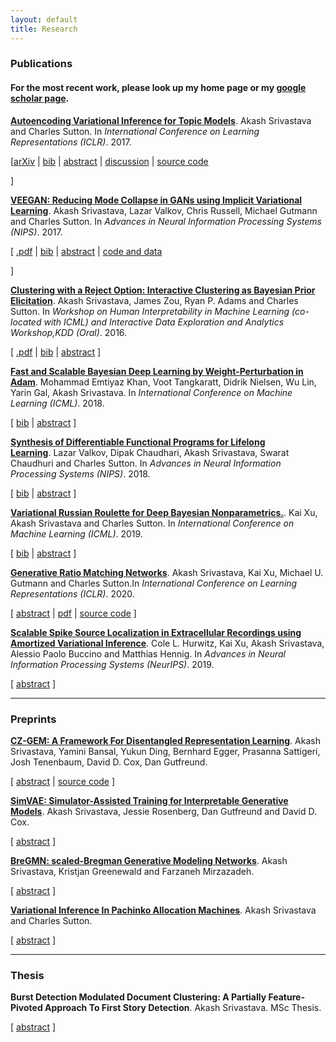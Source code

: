 ```yaml
---
layout: default
title: Research
---
```


### Publications
#### For the most recent work, please look up my home page or my [google scholar page](https://scholar.google.com/citations?user=2h6SZeEAAAAJ&hl=en).
<p>
<a href="https://akashgit.github.io/autoencoding_vi_for_topic_models"><b>Autoencoding Variational Inference for Topic Models</b></a>.&nbsp;Akash Srivastava and Charles Sutton. In <i>International Conference on Learning Representations (ICLR)</i>.  2017.
</p>

<p>
   [<a href="https://arxiv.org/abs/1703.01488">arXiv</a>
	| <a href="javascript:toggle('bibsrivastava17lda', 'bib_link_srivastava17lda', 'bib')"  id="bib_link_srivastava17lda">bib</a>
	| <a href="javascript:toggle('abssrivastava17lda', 'abs_link_srivastava17lda', 'abstract')" id="abs_link_srivastava17lda">abstract</a>
	| <a href="https://openreview.net/forum?id=BybtVK9lg">discussion</a>
	| <a href="https://github.com/akashgit/autoencoding_vi_for_topic_models">source code</a>
   
 ]
</p>



<div id="divsrivastava17lda"></div>
<div style="display:none;" id="abssrivastava17lda"><div class="abstract">Topic models are one of the most popular methods for learning representations of text, but a major challenge is that any change to the topic model requires mathematically deriving a new inference algorithm. A promising approach to address this problem is autoencoding variational Bayes (AEVB), but it has proven diffi- cult to apply to topic models in practice. We present what is to our knowledge the first effective AEVB based inference method for latent Dirichlet allocation (LDA), which we call Autoencoded Variational Inference For Topic Model (AVITM). This model tackles the problems caused for AEVB by the Dirichlet prior and by component collapsing. We find that AVITM matches traditional methods in accuracy with much better inference time. Indeed, because of the inference network, we find that it is unnecessary to pay the computational cost of running variational optimization on test data. Because AVITM is black box, it is readily applied to new topic models. As a dramatic illustration of this, we present a new topic model called ProdLDA, that replaces the mixture model in LDA with a product of experts. By changing only one line of code from LDA, we find that ProdLDA yields much more interpretable topics, even if LDA is trained via collapsed Gibbs sampling.</div></div>

<div style="display:none;" id="bibsrivastava17lda"><pre class="bibtex">@inproceedings{srivastava17lda,
  author = {Srivastava, Akash and Sutton, Charles},
  booktitle = {International Conference on Learning Representations (ICLR)},
  title = {Autoencoding Variational Inference for Topic Models},
  year = {2017}
}
</pre></div>


	         


<p>
<a href="https://arxiv.org/abs/1705.07761"><b>VEEGAN: Reducing Mode Collapse in GANs using Implicit Variational Learning</b></a>.&nbsp;Akash Srivastava, Lazar Valkov, Chris Russell, Michael Gutmann and Charles Sutton.
	In <i>Advances in Neural Information Processing Systems (NIPS)</i>.  2017.

</p>

<p>
   [ <a href="https://arxiv.org/abs/1705.07761">.pdf</a>
	| <a href="javascript:toggle('bibsrivastava17veegan', 'bib_link_srivastava17veegan', 'bib')"  id="bib_link_srivastava17veegan">bib</a>
	| <a href="javascript:toggle('abssrivastava17veegan', 'abs_link_srivastava17veegan', 'abstract')" id="abs_link_srivastava17veegan">abstract</a>
	| <a href="https://akashgit.github.io/VEEGAN/">code and data</a>
   
   ]
</p>



<div id="divsrivastava17veegan"></div>
<div style="display:none;" id="abssrivastava17veegan"><div class="abstract">Deep generative models provide powerful tools for distributions over complicated manifolds, such as those of natural images. But many of these methods, including generative adversarial networks (GANs), can be difficult to train, in part because they are prone to mode collapse, which means that they characterize only a few modes of the true distribution. To address this, we introduce VEEGAN, which features a reconstructor network, reversing the action of the generator by mapping from data to noise. Our training objective retains the original asymptotic consistency guarantee of GANs, and can be interpreted as a novel autoencoder loss over the noise. In sharp contrast to a traditional autoencoder over data points, VEEGAN does not require specifying a loss function over the data, but rather only over the representations, which are standard normal by assumption. On an extensive set of synthetic and real world image datasets, VEEGAN indeed resists mode collapsing to a far greater extent than other recent GAN variants, and produces more realistic samples.</div></div>

<div style="display:none;" id="bibsrivastava17veegan"><pre class="bibtex">@inproceedings{srivastava17veegan,
  author = {Srivastava, Akash and Valkov, Lazar and Russell, Chris and Gutmann, Michael and Sutton, Charles},
  booktitle = {Advances in Neural Information Processing Systems (NIPS)},
  title = {VEEGAN: Reducing Mode Collapse in GANs using Implicit Variational Learning},
  year = {2017}
}
</pre></div>

<p>
<a href="http://arxiv.org/abs/1602.06886"><b>Clustering with a Reject Option: Interactive Clustering as Bayesian Prior Elicitation</b></a>.&nbsp;Akash Srivastava, James Zou, Ryan P. Adams and Charles Sutton.
	In <i>Workshop on Human Interpretability in Machine Learning (co-located with ICML) and Interactive Data Exploration and Analytics Workshop,KDD (Oral)</i>.  2016.

</p>

<p>
   [ <a href="http://arxiv.org/abs/1602.06886">.pdf</a>
	| <a href="javascript:toggle('bibarxiv:tinder2016', 'bib_link_arxiv:tinder2016', 'bib')"  id="bib_link_arxiv:tinder2016">bib</a>
	| <a href="javascript:toggle('abstinder2016', 'abs_link_tinder2016', 'abstract')" id="abs_link_tinder2016">abstract</a>
   ]
</p>



<div id="divtinder2016"></div>
<div style="display:none;" id="abstinder2016"><div class="abstract">A good clustering can help a data analyst to explore and understand a data set, 
but what constitutes a good clustering may depend on domain-specific and application
 specific criteria. These criteria can be difficult to formalize, even when it is easy 
for an analyst to know a good clustering when she sees one. We present a new approach 
to interactive clustering for data exploration, called TINDER, based on a particularly simple
feedback mechanism, in which an analyst can choose to reject individual clusters and 
request new ones. The new clusters should be different from previously rejected clusters
while still fitting the data well. We formalize this interaction in a novel Bayesian prior
elicitation framework. In each iteration, the prior is adapted to account for all the 
previous feedback, and a new clustering is then produced from the posterior distribution.
To achieve the computational efficiency necessary for an interactive setting, we propose 
an incremental optimization method over data minibatches using Lagrangian relaxation. 
Experiments demonstrate that TINDER can produce accurate and diverse clusterings.</div></div>

<div style="display:none;" id="bibarxiv:tinder2016"><pre class="bibtex">@inproceedings{arxiv:tinder2016,
  author = {Srivastava, Akash and Zou, James and Adams, Ryan P. and Sutton, Charles},
  booktitle = {Workshop on Human Interpretability in Machine Learning (co-located with ICML)},
  journal = {ArXiv e-prints},
  title = {Clustering with a Reject Option: Interactive Clustering as Bayesian Prior Elicitation},
  year = {2016}
}
</pre></div>

<p>
<a href="https://arxiv.org/abs/1806.04854"><b>Fast and Scalable Bayesian Deep Learning by Weight-Perturbation in Adam</b></a>.&nbsp;Mohammad Emtiyaz Khan, Voot Tangkaratt, Didrik Nielsen, Wu Lin, Yarin Gal, Akash Srivastava. In <i>International Conference on Machine Learning (ICML)</i>.  2018.
</p>

<p>
   [ <a href="javascript:toggle('bibarxiv:vadam2018', 'bib_link_arxiv:vadam2018', 'bib')"  id="bib_link_arxiv:vadam2018">bib</a> | <a href="javascript:toggle('absvadam2018', 'abs_link_vadam2018', 'abstract')" id="abs_link_vadam2018">abstract</a>
   ]
</p>

<div id="divvadam2018"></div>
<div style="display:none;" id="absvadam2018"><div class="abstract">Uncertainty computation in deep learning is essential to design robust and reliable systems. Variational inference (VI) is a promising approach for such computation, but requires more effort to implement and execute compared to maximum-likelihood methods. In this paper, we propose new natural-gradient algorithms to reduce such efforts for Gaussian mean-field VI. Our algorithms can be implemented within the Adam optimizer by perturbing the network weights during gradient evaluations, and uncertainty estimates can be cheaply obtained by using the vector that adapts the learning rate. This requires lower memory, computation, and implementation effort than existing VI methods, while obtaining uncertainty estimates of comparable quality. Our empirical results confirm this and further suggest that the weight-perturbation in our algorithm could be useful for exploration in reinforcement learning and stochastic optimization.</div></div>

<div style="display:none;" id="bibarxiv:vadam2018"><pre class="bibtex">@inproceedings{arxiv:vadam2018,
  author = {Khan Mohammad Emtiyaz, Liu Zuozhu, Tangkaratt Voot, Nielsen Didrik, Gal Yarin, Srivastava Akash},
  booktitle = {International Conference on Machine Learning (ICML)},
  title = {Vadam: Fast and Scalable Variational Inference by Perturbing Adam},
  year = {2018}
}
</pre></div>

<p>
<a href="https://arxiv.org/abs/1804.00218"><b>Synthesis of Differentiable Functional Programs for Lifelong Learning</b></a>.&nbsp;Lazar Valkov, Dipak Chaudhari, Akash Srivastava, Swarat Chaudhuri and Charles Sutton. In <i>Advances in Neural Information Processing Systems (NIPS)</i>.  2018.
</p>

<p>
   [ <a href="javascript:toggle('bibarxiv:houdini2018', 'bib_link_arxiv:houdini2018', 'bib')"  id="bib_link_arxiv:houdini2018">bib</a> | <a href="javascript:toggle('absns2018', 'abs_link_ns2018', 'abstract')" id="abs_link_ns2018">abstract</a>
   ]
</p>


<div id="divns2018"></div>
<div style="display:none;" id="absns2018"><div class="abstract">We present a neurosymbolic approach to the lifelong learning
        of algorithmic tasks that mix perception and procedural
        reasoning. Reusing high-level concepts across domains and learning
        complex procedures are two key challenges in lifelong learning. We
        show that a combination of gradient-based learning and {symbolic
        program synthesis} can be a more effective response to these
        challenges than purely neural methods. Concretely, our approach,
        called Houdini, represents neural networks as strongly typed,
        end-to-end differentiable functional programs that use 
        symbolic higher-order combinators to compose a library of neural
        functions. Our learning algorithm consists of: (1) a program synthesizer
        that performs a type-directed search over programs in this language,
        and decides on the library functions that should be reused and the
        architectures that should be used to combine them; and (2) a neural
        module that trains synthesized programs using stochastic gradient
        descent. We evaluate our approach on three algorithmic tasks.
        Our experiments show that our type-directed search technique
        is able to significantly prune the search space of programs,
        and that the overall approach transfers high-level concepts
        more effectively than monolithic neural networks as well as
        traditional transfer learning.</div></div>
	
<div style="display:none;" id="bibarxiv:houdini2018"><pre class="bibtex">@inproceedings{arxiv:houdini2018,
  author = {Valkov Lazar, Chaudhari Dipak, Srivastava Akash, Chaudhuri Swarat and Sutton Charles},
  booktitle = {Advances in Neural Information Processing Systems (NIPS)},
  title = {Synthesis of Differentiable Functional Programs for Lifelong Learning},
  year = {2018}
}
</pre></div>


<p>
<a href="http://xuk.ai/assets/xu2019rave.pdf"><b>Variational Russian Roulette for Deep Bayesian Nonparametrics.</b></a>.&nbsp;Kai Xu, Akash Srivastava and Charles Sutton. In <i>International Conference on Machine Learning (ICML)</i>.  2019.
</p>

<p>
   [ <a href="javascript:toggle('bibarxiv:vrr2019', 'bib_link_arxiv:vrr2019', 'bib')"  id="bib_link_arxiv:vrr2019">bib</a> | <a href="javascript:toggle('absvrr2019', 'abs_link_vrr2019', 'abstract')" id="abs_link_vrr2019">abstract</a>
   ]
</p>


<div id="divvrr2019"></div>
<div style="display:none;" id="absvrr2019"><div class="abstract">Bayesian nonparametric models provide a principled way to automatically adapt the complexity
of a model to the amount of the data available, but
computation in such models is difficult. Amortized variational approximations are appealing because of their computational efficiency, but current methods rely on a fixed finite truncation of
the infinite model. This truncation level can be
difficult to set, and also interacts poorly with amortized methods due to the over-pruning problem.
Instead, we propose a new variational approximation, based on a method from statistical physics
called Russian roulette sampling. This allows
the variational distribution to adapt its complexity during inference, without relying on a fixed
truncation level, and while still obtaining an unbiased estimate of the gradient of the original variational objective. We demonstrate this method
on infinite sized variational auto-encoders using a
Beta-Bernoulli (Indian buffet process) prior.</div></div>
	
<div style="display:none;" id="bibarxiv:vrr2019"><pre class="bibtex">@inproceedings{arxiv:vrr2019,
  author = {Kai Xu, Akash Srivastava and Charles Sutton},
  booktitle = {International Conference on Machine Learning (ICML) (NIPS)},
  title = {Variational Russian Roulette for Deep Bayesian Nonparametrics.},
  year = {2019}
}
</pre></div>

<p>
<a href="rmn.pdf"><b>Generative Ratio Matching Networks</b></a>.&nbsp;Akash Srivastava, Kai Xu, Michael U. Gutmann and Charles Sutton.In <i>International Conference on Learning Representations (ICLR)</i>.  2020.
</p>

<p>
   [ <a href="javascript:toggle('absrmn2018', 'abs_link_rmn2018', 'abstract')" id="abs_link_rmn2018">abstract</a>
| <a href="https://openreview.net/pdf?id=SJg7spEYDS">pdf</a> | <a href="https://anonymous.4open.science/r/240c54df-b287-411e-a125-056d6ecc757b/">source code</a>
   ]
</p>

<div id="divrmn2018"></div>
<div style="display:none;" id="absrmn2018"><div class="abstract">Deep generative models can learn to generate realistic-looking images, but many of the most effective methods are adversarial and involve a saddlepoint optimization, which require careful balancing of training between a generator network and a critic network. Maximum mean discrepancy networks (MMD-nets) avoid this issue by using kernel as a fixed adversary, but unfortunately they have not on their own been able to match the generative quality of adversarial training. In this work, we take their insight of using kernels as fixed adversaries further and present a novel method for training deep generative models that does not involve saddlepoint optimization. We call our method generative ratio matching or GRAM for short. In GRAM, the generator and the critic networks do not play a zero-sum game against each other, instead they do so against a fixed kernel. Thus GRAM networks are not only stable to train like MMD-nets but they also match and beat the generative quality of adversarially trained generative networks.</div></div>


<p>
<a href="cole.pdf"><b>Scalable Spike Source Localization in Extracellular
Recordings using Amortized Variational Inference</b></a>.&nbsp;Cole L. Hurwitz, Kai Xu, Akash Srivastava, Alessio Paolo Buccino and Matthias Hennig. In <i>Advances in Neural Information Processing Systems (NeurIPS)</i>.  2019.
</p>

<p>
   [ <a href="javascript:toggle('abscole2019', 'abs_link_cole2019', 'abstract')" id="abs_link_cole2019">abstract</a>
   ]
</p>

<div id="divcole2019"></div>
<div style="display:none;" id="abscole2019"><div class="abstract">Extracellular recordings using modern, dense probes provide detailed footprints of
action potentials (spikes) from thousands of neurons simultaneously. Inferring the
activity of single neurons from these recordings, however, is a complex blind source
separation problem, complicated both by the high intrinsic data dimensionality and
large data volume. Despite these complications, dense probes can allow for the
estimation of a spike’s source location, a powerful feature for determining the firing
neuron’s position and identity in the recording. Here we present a novel, generative
model for inferring the source of individual spikes given observed electrical traces.
To allow for scalable, efficient inference, we implement our model as a variational
autoencoder and perform amortized variational inference. We evaluate our method
on biophysically realistic simulated datasets, showing that our method outperforms
heuristic localization methods such as center of mass and can improve spike sorting
performance significantly. We further apply our model to real data to show that it
is an effective, interpretable tool for analyzing large-scale extracellular recordings.</div></div>

---
### Preprints

<p>
<a href="https://openreview.net/pdf?id=r1e74a4twH"><b>CZ-GEM: A Framework For Disentangled Representation Learning</b></a>.&nbsp;Akash Srivastava, Yamini Bansal, Yukun Ding, Bernhard Egger, Prasanna Sattigeri, Josh Tenenbaum, David D. Cox, Dan Gutfreund.
</p>

<p>
   [ <a href="javascript:toggle('abscz2020', 'abs_link_cz2020', 'abstract')" id="abs_link_cz2020">abstract</a> 
   | <a href="https://github.com/AnonymousAuthors000/CZ-GEM">source code</a> ]
</p>

<div id="divcz2020"></div>
<div style="display:none;" id="abscz2020"><div class="abstract">Learning disentangled representations of  data is one of the central themes in unsupervised learning in general and generative modelling in particular.  In this work,  we tackle a slightly more intricate scenario where the observations are generated from a conditional distribution of some known control variate and some latent noise variate.  To this end, we present a hierarchical model and a training method (CZ-GEM) that leverages some of the recent developments in likelihood-based and likelihood-free generative models.  We show that by formulation, CZ-GEM introduces the right inductive biases that ensure the disentanglement of the control from the noise variables, while also keeping the components of the control variate disentangled. This is achieved without compromising on the quality of the generated samples. Our approach is simple, general, and can be applied both in supervised and unsupervised settings.</div></div>

<p>
<a href="simvae.pdf"><b>SimVAE: Simulator-Assisted Training for
Interpretable Generative Models</b></a>.&nbsp;Akash Srivastava, Jessie Rosenberg, Dan Gutfreund and David D. Cox.
</p>

<p>
   [ <a href="javascript:toggle('abssimvae2019', 'abs_link_simvae2019', 'abstract')" id="abs_link_simvae2019">abstract</a>
   ]
</p>

<div id="divsimvae2019"></div>
<div style="display:none;" id="abssimvae2019"><div class="abstract">This paper presents a simulator-assisted training method (SimVAE) for variational
autoencoders (VAE) that leads to a disentangled and interpretable latent space.
Training SimVAE is a two step process in which first a deep generator network
(decoder) is trained to approximate the simulator. During this step the simulator acts
as the data source or as a teacher network. Then an inference network (encoder)
is trained to invert the decoder. As such, upon complete training, the encoder
represents an approximately inverted simulator. By decoupling the training of
the encoder and decoder we bypass some of the difficulties that arise in training
generative models such as VAEs and generative adversarial networks (GANs). We
show applications of our approach in a variety of domains such as circuit design,
graphics de-rendering and other natural science problems that involve inference
via simulation.</div></div>

<p>
<a href="bregmn.pdf"><b>BreGMN: scaled-Bregman Generative Modeling
Networks</b></a>.&nbsp;Akash Srivastava, Kristjan Greenewald and Farzaneh Mirzazadeh.
</p>

<p>
   [ <a href="javascript:toggle('absbregmn2019', 'abs_link_bregmn2019', 'abstract')" id="abs_link_bregmn2019">abstract</a>
   ]
</p>

<div id="divbregmn2019"></div>
<div style="display:none;" id="absbregmn2019"><div class="abstract">The family of f-divergences is ubiquitously applied to generative modeling in
order to adapt the distribution of the model to that of the data. Well-definedness
of f-divergences, however, requires the distributions of the data and model to
overlap completely in every time step of training. As a result, as soon as the support
of distributions of data and model contain non-overlapping portions, gradientbased training of the corresponding model becomes hopeless. Recent advances
in generative modeling are full of remedies for handling this support mismatch
problem: key ideas include either modifying the objective function to integral
probability measures (IPMs) that are well-behaved even on disjoint probabilities,
or optimizing a well-behaved variational lower bound instead of the true objective.
We, on the other hand, establish that a complete change of the objective function is
unnecessary, and instead an augmentation of the base measure of the problematic
divergence can resolve the issue. Based on this observation, we propose a generative
model which leverages the class of Scaled Bregman Divergences and generalizes
both f-divergences and Bregman divergences. We analyze this class of divergences
and show that with the appropriate choice of base measure it can resolve the support
mismatch problem and incorporate geometric information. Finally, we study the
performance of the proposed method and demonstrate promising results on MNIST,
CelebA and CIFAR-10 datasets.</div></div>

<p>
<a href="pam-naacl.pdf"><b>Variational Inference In Pachinko Allocation Machines</b></a>.&nbsp;Akash Srivastava and Charles Sutton.
</p>

<p>
   [ <a href="javascript:toggle('abspam2018', 'abs_link_pam2018', 'abstract')" id="abs_link_pam2018">abstract</a>
   ]
</p>

<div id="divpam2018"></div>
<div style="display:none;" id="abspam2018"><div class="abstract">The Pachinko Allocation Machine (PAM) is a deep topic model that allows representing rich correlation structures among topics by a directed acyclic graph over topics. Because of the flexibility of the model, however, approximate inference is very difficult. Perhaps for this reason, only a small number of potential PAM architectures have been explored in the literature. In this paper we present an efficient and flexible amortized variational inference method for PAM, using a deep inference network to parameterize the approximate posterior distribution in a manner similar to the variational autoencoder. Our inference method produces more coherent topics than state-of-art inference methods for PAM while being an order of magnitude faster, which allows exploration of a wider range of PAM architectures than have previously been studied.</div></div>





	
	
---
### Thesis
<p>
<b>Burst Detection Modulated Document Clustering: A Partially Feature-Pivoted Approach To First Story Detection</b>.&nbsp;Akash Srivastava.
	MSc Thesis.

</p>

<p>
   [ <a href="javascript:toggle('absfsd2018', 'abs_link_fsd2018', 'abstract')" id="abs_link_fsd2018">abstract</a>
   ]
</p>

<div id="divfsd2018"></div>
<div style="display:none;" id="absfsd2018"><div class="abstract">First Story Detection or FSD is one of the 5 tasks defined under the Topic Detection andTracking program with the purpose to identify the onset of a previously unseen event in
a stream of news stories. In this work, we report on the development and evaluation of
a feature-pivoted approach to this task. Our method uses the output of a burst detection
algorithm to modulate the traditional document clustering based approach to FSD.
For burst detection, we work exclusively with words in the input and use a 2 step
filtration routine that filters out all the words for which the cumulative term frequencies
or the Autocorrelation values of their corresponding signal representations are below
a pre-computed threshold. The output is then grouped into sets of words that have
similar burst patterns in time. A confidence score is generated for each set of words,
quantifying the chance of the set being the first story on the event that it relates to. In
the final step all the detected first stories are passed through a restricted clustering unit
that uses cosine similarity to cluster together stories that are on the same topic, hence
reducing false alarms. Our experiments show that the resultant FSD system performs
substantially better than the document-pivoted state-of-art baseline system.</div></div>
